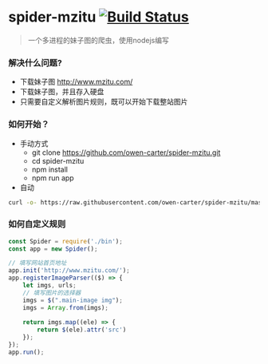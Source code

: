 # spider-mzitu [![Build Status](https://www.travis-ci.org/owen-carter/spider-mzitu.svg?branch=master)](https://www.travis-ci.org/owen-carter/spider-mzitu)
> 一个多进程的妹子图的爬虫，使用nodejs编写

### 解决什么问题?
- 下载妹子图 http://www.mzitu.com/
- 下载妹子图，并且存入硬盘
- 只需要自定义解析图片规则，既可以开始下载整站图片

### 如何开始？
- 手动方式
	- git clone https://github.com/owen-carter/spider-mzitu.git
	- cd spider-mzitu
	- npm install
	- npm run app
- 自动
```bash
curl -o- https://raw.githubusercontent.com/owen-carter/spider-mzitu/master/start.sh | bash
```

### 如何自定义规则
```javascript
const Spider = require('./bin');
const app = new Spider();

// 填写网站首页地址
app.init('http://www.mzitu.com/');
app.registerImageParser(($) => {
    let imgs, urls;
    // 填写图片的选择器
    imgs = $(".main-image img");
    imgs = Array.from(imgs);
   
    return imgs.map((ele) => {
        return $(ele).attr('src')
    });
});
app.run();
```